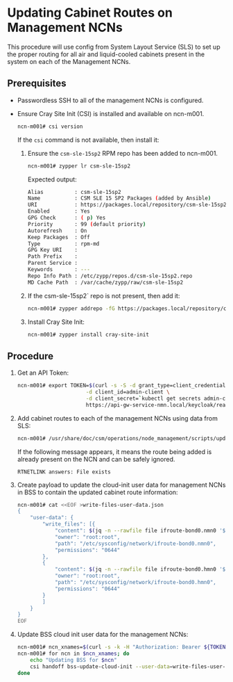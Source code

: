 # Updating Cabinet Routes on Management NCNs

This procedure will use config from System Layout Service (SLS) to set up the proper routing for all air and liquid-cooled cabinets present in the system on each of the Management NCNs.

## Prerequisites
-   Passwordless SSH to all of the management NCNs is configured.
-   Ensure Cray Site Init (CSI) is installed and available on ncn-m001.
    ```bash
    ncn-m001# csi version
    ```

    If the `csi` command is not available, then install it:
    1.  Ensure the `csm-sle-15sp2` RPM repo has been added to ncn-m001.
        ```bash
        ncn-m001# zypper lr csm-sle-15sp2
        ```

        Expected output:
        ```bash
        Alias          : csm-sle-15sp2
        Name           : CSM SLE 15 SP2 Packages (added by Ansible)
        URI            : https://packages.local/repository/csm-sle-15sp2
        Enabled        : Yes
        GPG Check      : ( p) Yes
        Priority       : 99 (default priority)
        Autorefresh    : On
        Keep Packages  : Off
        Type           : rpm-md
        GPG Key URI    : 
        Path Prefix    : 
        Parent Service : 
        Keywords       : ---
        Repo Info Path : /etc/zypp/repos.d/csm-sle-15sp2.repo
        MD Cache Path  : /var/cache/zypp/raw/csm-sle-15sp2
        ```

    2.  If the csm-sle-15sp2` repo is not present, then add it:
        ```bash
        ncn-m001# zypper addrepo -fG https://packages.local/repository/csm-sle-15sp2 csm-sle-15sp2
        ```

    3.  Install Cray Site Init:
        ```bash
        ncn-m001# zypper install cray-site-init
        ```

## Procedure

1.  Get an API Token:
    ```bash
    ncn-m001# export TOKEN=$(curl -s -S -d grant_type=client_credentials \
                          -d client_id=admin-client \
                          -d client_secret=`kubectl get secrets admin-client-auth -o jsonpath='{.data.client-secret}' | base64 -d` \
                          https://api-gw-service-nmn.local/keycloak/realms/shasta/protocol/openid-connect/token | jq -r '.access_token')
    ```

2.  Add cabinet routes to each of the management NCNs using data from SLS:
    ```bash
    ncn-m001# /usr/share/doc/csm/operations/node_management/scripts/update-ncn-cabinet-routes.sh
    ```

    If the following message appears, it means the route being added is already present on the NCN and can be safely ignored.
    ```
    RTNETLINK answers: File exists
    ```

3.  Create payload to update the cloud-init user data for management NCNs in BSS to contain the updated cabinet route information:
    ```bash
    ncn-m001# cat <<EOF >write-files-user-data.json
    {
        "user-data": {
            "write_files": [{
                "content": $(jq -n --rawfile file ifroute-bond0.nmn0 '$file'),
                "owner": "root:root",
                "path": "/etc/sysconfig/network/ifroute-bond0.nmn0",
                "permissions": "0644"
            },
            {
                "content": $(jq -n --rawfile file ifroute-bond0.hmn0 '$file'),
                "owner": "root:root",
                "path": "/etc/sysconfig/network/ifroute-bond0.hmn0",
                "permissions": "0644"
            }
            ]
        }
    }
    EOF
    ```

4.  Update BSS cloud init user data for the management NCNs:
    ```bash
    ncn-m001# ncn_xnames=$(curl -s -k -H "Authorization: Bearer ${TOKEN}" "https://api-gw-service-nmn.local/apis/sls/v1/search/hardware?extra_properties.Role=Management" | jq -r '.[] | .Xname' | sort)
    ncn-m001# for ncn in $ncn_xnames; do 
        echo "Updating BSS for $ncn"
        csi handoff bss-update-cloud-init --user-data=write-files-user-data.json --limit=${ncn}
    done
    ```